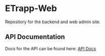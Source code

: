 # ETrapp-Web

Repository for the backend and web admin site.

## API Documentation

Docs for the API can be found here: [API Docs](https://etrapp.docs.apiary.io/#)
